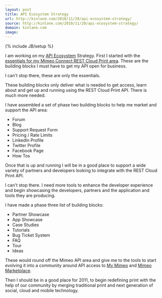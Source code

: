 ```yaml
---
layout: post
title: API Ecosystem Strategy
url: http://kinlane.com/2010/11/20/api-ecosystem-strategy/
source: http://kinlane.com/2010/11/20/api-ecosystem-strategy/
domain: kinlane.com
image: 
---
```

{% include JB/setup %}<p>I am working on my <a href="http://www.apievangelist.com/ecosystem.php" target="_blank">API Ecosystem</a> Strategy. First I started with the <a href="http://www.kinlane.com/2010/11/essentials-for-my-rest-print-api-area/" target="_blank">essentials for my Mimeo Connect REST Cloud Print area</a>.  These are the building blocks I must have to get my API open for business.<p></p>
I can't stop there, these are only the essentials.<p></p>
These building blocks only deliver what is needed to get access, learn about and get up and running using the REST Cloud Print API.  There is much more needed.<p></p>
I have assembled a set of phase two building blocks to help me market and support the API area:
<ul class="mainlist">
	<li>Forum</li>
	<li>Blog</li>
	<li>Support Request Form</li>
	<li>Pricing / Rate Limits</li>
	<li>LinkedIn Profile</li>
	<li>Twitter Profile</li>
	<li>Facebook Page</li>
	<li>How Tos</li>
</ul>
Once that is up and running I will be in a good place to support a wide variety of partners and developers looking to integrate with the REST Cloud Print API.<p></p>
I can't stop there.  I need more tools to enhance the developer experience and begin showcasing the developers, partners and the application and tools they are producing.<p></p>
I have made a phase three list of building blocks:
<ul class="mainlist">
	<li>Partner Showcase</li>
	<li>App Showcase</li>
	<li>Case Studies</li>
	<li>Tutorials</li>
	<li>Bug Ticket System</li>
	<li>FAQ</li>
	<li>Tour</li>
	<li>Ideas</li>
</ul>
These would round off the Mimeo API area and give me to the tools to start evolving it into a community around API access to <a href="http://my.mimeo.com" target="_blank">My Mimeo</a> and <a href="http://www.mimeo.com/solutions/mimeo-marketplace.php" target="_blank">Mimeo Marketplace</a>.<p></p>
Then I should be in a good place for 2011, to begin redefining print with the help of our community by merging traditional print and next generation of social, cloud and mobile technology.</p>
